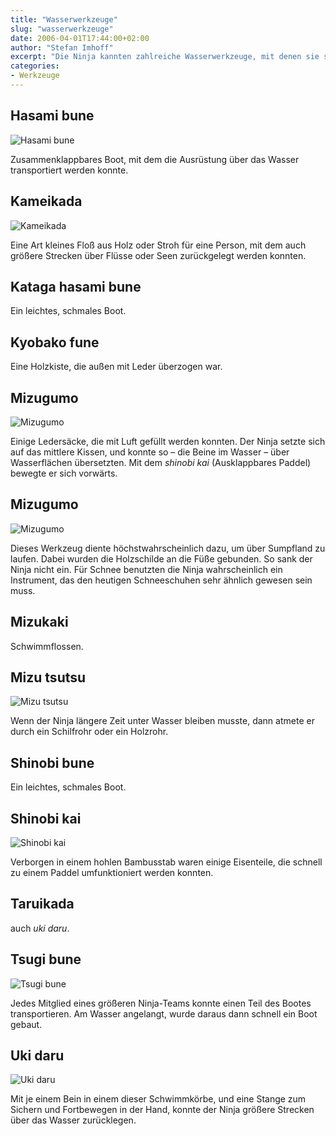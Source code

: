```yaml
---
title: "Wasserwerkzeuge"
slug: "wasserwerkzeuge"
date: 2006-04-01T17:44:00+02:00
author: "Stefan Imhoff"
excerpt: "Die Ninja kannten zahlreiche Wasserwerkzeuge, mit denen sie sich schnell über oder unter Wasser und Sumpfland bewegen konnten. Auf diese Weise konnten sie die Samurai, die Rüstungen trugen, mit Leichtigkeit hinter sich lassen."
categories:
- Werkzeuge
---
```


## Hasami bune

![Hasami bune](/assets/images/artikel/werkzeuge-hasamibune.jpg)

Zusammenklappbares Boot, mit dem die Ausrüstung über das Wasser transportiert werden konnte.


## Kameikada

![Kameikada](/assets/images/artikel/werkzeuge-kameikada.jpg)

Eine Art kleines Floß aus Holz oder Stroh für eine Person, mit dem auch größere Strecken über Flüsse oder Seen zurückgelegt werden konnten.


## Kataga hasami bune

Ein leichtes, schmales Boot.


## Kyobako fune

Eine Holzkiste, die außen mit Leder überzogen war.


## Mizugumo

![Mizugumo](/assets/images/artikel/werkzeuge-mizugumo1.jpg)

Einige Ledersäcke, die mit Luft gefüllt werden konnten. Der Ninja setzte sich auf das mittlere Kissen, und konnte so – die Beine im Wasser – über Wasserflächen übersetzten. Mit dem *shinobi kai* (Ausklappbares Paddel) bewegte er sich vorwärts.


## Mizugumo

![Mizugumo](/assets/images/artikel/werkzeuge-mizugumo2.jpg)

Dieses Werkzeug diente höchstwahrscheinlich dazu, um über Sumpfland zu laufen. Dabei wurden die Holzschilde an die Füße gebunden. So sank der Ninja nicht ein. Für Schnee benutzten die Ninja wahrscheinlich ein Instrument, das den heutigen Schneeschuhen sehr ähnlich gewesen sein muss.


## Mizukaki

Schwimmflossen.


## Mizu tsutsu

![Mizu tsutsu](/assets/images/artikel/werkzeuge-mizutsu.jpg)

Wenn der Ninja längere Zeit unter Wasser bleiben musste, dann atmete er durch ein Schilfrohr oder ein Holzrohr.


## Shinobi bune

Ein leichtes, schmales Boot.


## Shinobi kai

![Shinobi kai](/assets/images/artikel/werkzeuge-shinobikai.jpg)

Verborgen in einem hohlen Bambusstab waren einige Eisenteile, die schnell zu einem Paddel umfunktioniert werden konnten.


## Taruikada

auch *uki daru*.


## Tsugi bune

![Tsugi bune](/assets/images/artikel/werkzeuge-tsugibune.jpg)

Jedes Mitglied eines größeren Ninja-Teams konnte einen Teil des Bootes transportieren. Am Wasser angelangt, wurde daraus dann schnell ein Boot gebaut.


## Uki daru

![Uki daru](/assets/images/artikel/werkzeuge-ukidaru.jpg)

Mit je einem Bein in einem dieser Schwimmkörbe, und eine Stange zum Sichern und Fortbewegen in der Hand, konnte der Ninja größere Strecken über das Wasser zurücklegen.
